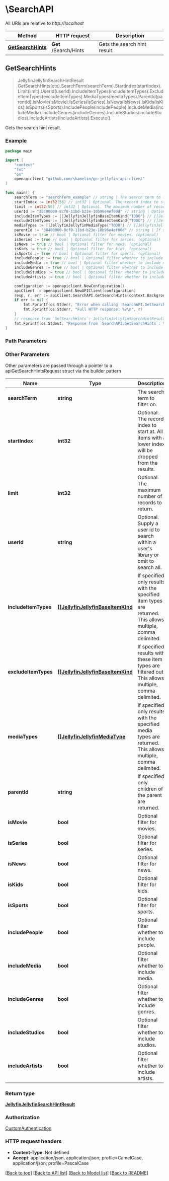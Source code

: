 # \SearchAPI

All URIs are relative to *http://localhost*

Method | HTTP request | Description
------------- | ------------- | -------------
[**GetSearchHints**](SearchAPI.md#GetSearchHints) | **Get** /Search/Hints | Gets the search hint result.



## GetSearchHints

> JellyfinJellyfinSearchHintResult GetSearchHints(ctx).SearchTerm(searchTerm).StartIndex(startIndex).Limit(limit).UserId(userId).IncludeItemTypes(includeItemTypes).ExcludeItemTypes(excludeItemTypes).MediaTypes(mediaTypes).ParentId(parentId).IsMovie(isMovie).IsSeries(isSeries).IsNews(isNews).IsKids(isKids).IsSports(isSports).IncludePeople(includePeople).IncludeMedia(includeMedia).IncludeGenres(includeGenres).IncludeStudios(includeStudios).IncludeArtists(includeArtists).Execute()

Gets the search hint result.

### Example

```go
package main

import (
	"context"
	"fmt"
	"os"
	openapiclient "github.com/shamelin/go-jellyfin-api-client"
)

func main() {
	searchTerm := "searchTerm_example" // string | The search term to filter on.
	startIndex := int32(56) // int32 | Optional. The record index to start at. All items with a lower index will be dropped from the results. (optional)
	limit := int32(56) // int32 | Optional. The maximum number of records to return. (optional)
	userId := "38400000-8cf0-11bd-b23e-10b96e4ef00d" // string | Optional. Supply a user id to search within a user's library or omit to search all. (optional)
	includeItemTypes := []JellyfinJellyfinBaseItemKind{"TODO"} // []JellyfinJellyfinBaseItemKind | If specified, only results with the specified item types are returned. This allows multiple, comma delimited. (optional)
	excludeItemTypes := []JellyfinJellyfinBaseItemKind{"TODO"} // []JellyfinJellyfinBaseItemKind | If specified, results with these item types are filtered out. This allows multiple, comma delimited. (optional)
	mediaTypes := []JellyfinJellyfinMediaType{"TODO"} // []JellyfinJellyfinMediaType | If specified, only results with the specified media types are returned. This allows multiple, comma delimited. (optional)
	parentId := "38400000-8cf0-11bd-b23e-10b96e4ef00d" // string | If specified, only children of the parent are returned. (optional)
	isMovie := true // bool | Optional filter for movies. (optional)
	isSeries := true // bool | Optional filter for series. (optional)
	isNews := true // bool | Optional filter for news. (optional)
	isKids := true // bool | Optional filter for kids. (optional)
	isSports := true // bool | Optional filter for sports. (optional)
	includePeople := true // bool | Optional filter whether to include people. (optional) (default to true)
	includeMedia := true // bool | Optional filter whether to include media. (optional) (default to true)
	includeGenres := true // bool | Optional filter whether to include genres. (optional) (default to true)
	includeStudios := true // bool | Optional filter whether to include studios. (optional) (default to true)
	includeArtists := true // bool | Optional filter whether to include artists. (optional) (default to true)

	configuration := openapiclient.NewConfiguration()
	apiClient := openapiclient.NewAPIClient(configuration)
	resp, r, err := apiClient.SearchAPI.GetSearchHints(context.Background()).SearchTerm(searchTerm).StartIndex(startIndex).Limit(limit).UserId(userId).IncludeItemTypes(includeItemTypes).ExcludeItemTypes(excludeItemTypes).MediaTypes(mediaTypes).ParentId(parentId).IsMovie(isMovie).IsSeries(isSeries).IsNews(isNews).IsKids(isKids).IsSports(isSports).IncludePeople(includePeople).IncludeMedia(includeMedia).IncludeGenres(includeGenres).IncludeStudios(includeStudios).IncludeArtists(includeArtists).Execute()
	if err != nil {
		fmt.Fprintf(os.Stderr, "Error when calling `SearchAPI.GetSearchHints``: %v\n", err)
		fmt.Fprintf(os.Stderr, "Full HTTP response: %v\n", r)
	}
	// response from `GetSearchHints`: JellyfinJellyfinSearchHintResult
	fmt.Fprintf(os.Stdout, "Response from `SearchAPI.GetSearchHints`: %v\n", resp)
}
```

### Path Parameters



### Other Parameters

Other parameters are passed through a pointer to a apiGetSearchHintsRequest struct via the builder pattern


Name | Type | Description  | Notes
------------- | ------------- | ------------- | -------------
 **searchTerm** | **string** | The search term to filter on. | 
 **startIndex** | **int32** | Optional. The record index to start at. All items with a lower index will be dropped from the results. | 
 **limit** | **int32** | Optional. The maximum number of records to return. | 
 **userId** | **string** | Optional. Supply a user id to search within a user&#39;s library or omit to search all. | 
 **includeItemTypes** | [**[]JellyfinJellyfinBaseItemKind**](JellyfinBaseItemKind.md) | If specified, only results with the specified item types are returned. This allows multiple, comma delimited. | 
 **excludeItemTypes** | [**[]JellyfinJellyfinBaseItemKind**](JellyfinBaseItemKind.md) | If specified, results with these item types are filtered out. This allows multiple, comma delimited. | 
 **mediaTypes** | [**[]JellyfinJellyfinMediaType**](JellyfinMediaType.md) | If specified, only results with the specified media types are returned. This allows multiple, comma delimited. | 
 **parentId** | **string** | If specified, only children of the parent are returned. | 
 **isMovie** | **bool** | Optional filter for movies. | 
 **isSeries** | **bool** | Optional filter for series. | 
 **isNews** | **bool** | Optional filter for news. | 
 **isKids** | **bool** | Optional filter for kids. | 
 **isSports** | **bool** | Optional filter for sports. | 
 **includePeople** | **bool** | Optional filter whether to include people. | [default to true]
 **includeMedia** | **bool** | Optional filter whether to include media. | [default to true]
 **includeGenres** | **bool** | Optional filter whether to include genres. | [default to true]
 **includeStudios** | **bool** | Optional filter whether to include studios. | [default to true]
 **includeArtists** | **bool** | Optional filter whether to include artists. | [default to true]

### Return type

[**JellyfinJellyfinSearchHintResult**](JellyfinSearchHintResult.md)

### Authorization

[CustomAuthentication](../README.md#CustomAuthentication)

### HTTP request headers

- **Content-Type**: Not defined
- **Accept**: application/json, application/json; profile=CamelCase, application/json; profile=PascalCase

[[Back to top]](#) [[Back to API list]](../README.md#documentation-for-api-endpoints)
[[Back to Model list]](../README.md#documentation-for-models)
[[Back to README]](../README.md)

